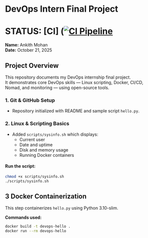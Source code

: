 # DevOps Intern Final Project

# STATUS: [CI] ([![CI Pipeline](https://github.com/ANKITHMOHAN1307/DEVOPS_intern_Final/actions/workflows/ci.yml/badge.svg)](https://github.com/ANKITHMOHAN1307/DEVOPS_intern_Final/actions/workflows/ci.yml)

**Name:** Ankith Mohan  
**Date:** October 21, 2025  

## Project Overview
This repository documents my DevOps internship final project.  
It demonstrates core DevOps skills — Linux scripting, Docker, CI/CD, Nomad, and monitoring — using open-source tools.

### 1. Git & GitHub Setup  
- Repository initialized with README and sample script `hello.py`.

### 2. Linux & Scripting Basics  
- Added `scripts/sysinfo.sh` which displays:  
  - Current user  
  - Date and uptime  
  - Disk and memory usage  
  - Running Docker containers  

#### Run the script:
```bash
chmod +x scripts/sysinfo.sh
./scripts/sysinfo.sh
```

## 3 Docker Containerization
This step containerizes `hello.py` using Python 3.10-slim.

**Commands used:**
```bash
docker build -t devops-hello .
docker run --rm devops-hello

